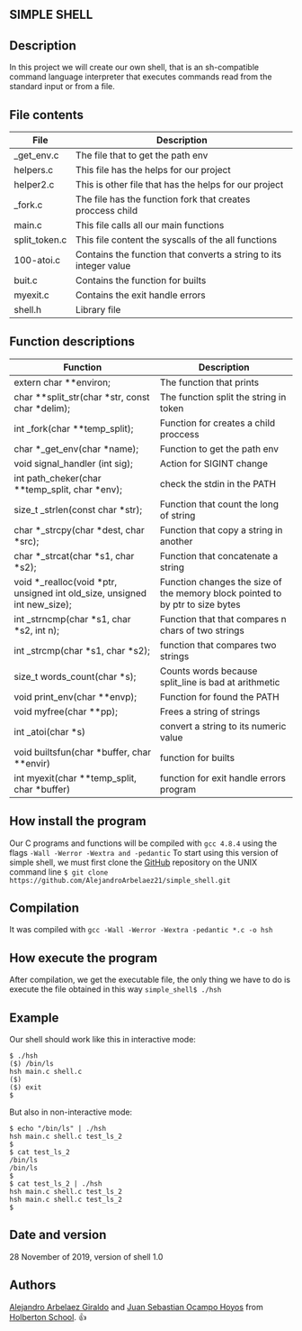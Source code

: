 ## SIMPLE SHELL ##

## Description

In this project we will create our own shell, that is an sh-compatible command language interpreter that executes
commands read from the standard input or from a file.

## File contents

|               File                    |              Description              |
| ------------------------------------- | ------------------------------------- |
| _get_env.c                            | The file that to get the path env     |
| helpers.c                             | This file has the helps for our project |
| helper2.c                             | This is other file that has the helps for our project |
| _fork.c                               | The file has the function fork that creates proccess child |
| main.c                                | This file calls all our main functions |
| split_token.c                         | This file content the syscalls of the all functions |
| 100-atoi.c                            | Contains the function that converts a string to its integer value |
| buit.c                                | Contains the function for builts      |
| myexit.c                              | Contains the exit handle errors       |
| shell.h                               | Library file                          |

## Function descriptions

|            Function                   |              Description              |
| ------------------------------------- | ------------------------------------- |
| extern char **environ;                | The function that prints              |
| char **split_str(char *str, const char *delim); | The function split the string in token |
| int _fork(char **temp_split);         | Function for creates a child proccess |
| char *_get_env(char *name);           | Function to get the path env          |
| void signal_handler (int sig);        | Action for SIGINT change              |
| int path_cheker(char **temp_split, char *env); | check the stdin in the PATH  |
| size_t _strlen(const char *str);      | Function that count the long of string |
| char *_strcpy(char *dest, char *src); | Function that copy a string in another |
| char *_strcat(char *s1, char *s2);    | Function that concatenate a string     |
| void *_realloc(void *ptr, unsigned int old_size, unsigned int new_size);| Function changes the size of the memory block pointed to by ptr to size bytes |
| int _strncmp(char *s1, char *s2, int n); | Function that that compares n chars of two strings |
| int _strcmp(char *s1, char *s2);      | function that compares two strings    |
| size_t words_count(char *s);          | Counts words because split_line is bad at arithmetic |
| void print_env(char **envp);          | Function for found the PATH |
| void myfree(char **pp);               | Frees a string of strings              |
| int _atoi(char *s)                    | convert a string to its numeric value |
| void builtsfun(char  *buffer, char **envir) | function for builts             |
| int myexit(char **temp_split, char *buffer) | function for exit handle errors program |

## How install the program

Our C programs and functions will be compiled with `gcc 4.8.4` using the flags `-Wall -Werror -Wextra and -pedantic`
To start using this version of simple shell, we must first clone the [GitHub](https://github.com/AlejandroArbelaez21/simple_shell) repository on the UNIX command line
`$ git clone https://github.com/AlejandroArbelaez21/simple_shell.git`

## Compilation

It was compiled with `gcc -Wall -Werror -Wextra -pedantic *.c -o hsh`

## How execute the program

After compilation, we get the executable file, the only thing we have to do is execute the file obtained in this way
`simple_shell$ ./hsh`

## Example

Our shell should work like this in interactive mode:

```
$ ./hsh
($) /bin/ls
hsh main.c shell.c
($)
($) exit
$
```

But also in non-interactive mode:

```
$ echo "/bin/ls" | ./hsh
hsh main.c shell.c test_ls_2
$
$ cat test_ls_2
/bin/ls
/bin/ls
$
$ cat test_ls_2 | ./hsh
hsh main.c shell.c test_ls_2
hsh main.c shell.c test_ls_2
$
```

## Date and version

28 November of 2019, version of shell 1.0

## Authors

[Alejandro Arbelaez Giraldo](https://github.com/AlejandroArbelaez21) and [Juan Sebastian Ocampo Hoyos](https://github.com/darkares23) from [Holberton School](https://www.holbertonschool.com/). :+1:
